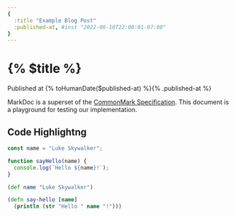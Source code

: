 ```yaml
---
{
  :title "Example Blog Post"
  :published-at, #inst "2022-06-10T22:00:01-07:00"
}
---
```


# {% $title %}

Published at {% toHumanDate($published-at) %}{% .published-at %}

MarkDoc is a superset of the [CommonMark Specification](https://commonmark.org).
This document is a playground for testing our implementation.

## Code Highlightng

```javascript
const name = "Luke Skywalker";

function sayHello(name) {
  console.log(`Hello ${name}!`);
}
```

```clojure
(def name "Luke Skywalker")

(defn say-hello [name]
  (println (str "Hello " name "!")))
```
